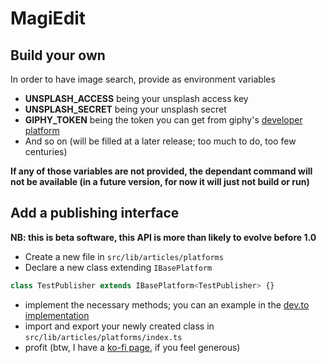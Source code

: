 # MagiEdit

## Build your own

In order to have image search, provide as environment variables

- **UNSPLASH_ACCESS** being your unsplash access key
- **UNSPLASH_SECRET** being your unsplash secret
- **GIPHY_TOKEN** being the token you can get from giphy's [developer platform](https://developers.giphy.com/dashboard/)
- And so on (will be filled at a later release; too much to do, too few centuries)

**If any of those variables are not provided, the dependant command will not be available (in a future version, for now it will just not build or run)**

## Add a publishing interface

**NB: this is beta software, this API is more than likely to evolve before 1.0**

- Create a new file in `src/lib/articles/platforms`
- Declare a new class extending `IBasePlatform`

```js
class TestPublisher extends IBasePlatform<TestPublisher> {}
```

- implement the necessary methods; you can an example in the [dev.to implementation](/src/lib/articles/platforms/dev.ts)
- import and export your newly created class in `src/lib/articles/platforms/index.ts`
- profit (btw, I have a [ko-fi page](https://ko-fi.com/matteogassend), if you feel generous)
